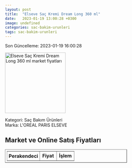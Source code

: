 ```yaml
---
layout: post
title:  "Elseve Saç Kremi Dream Long 360 ml"
date:   2023-01-19 13:00:28 +0300
image: undefined
categories: sac-bakim-urunleri
tags: sac-bakim-urunleri
---
```


Son Güncelleme: 2023-01-19 16:00:28

<img src="undefined" width="200" alt="Elseve Saç Kremi Dream Long 360 ml market fiyatları" />

Kategori: Saç Bakım Ürünleri
<br />
Marka: L'OREAL PARIS ELSEVE

<h2>Market ve Online Satış Fiyatları</h2>

<table border="1" style="padding: 5px;width:80%;">
  <tr>
    <td style="padding: 5px;"><strong>Perakendeci</strong></td>
    <td><strong>Fiyat</strong></td>
    <td><strong>İşlem</strong></td>
  </tr>
  
</table>
